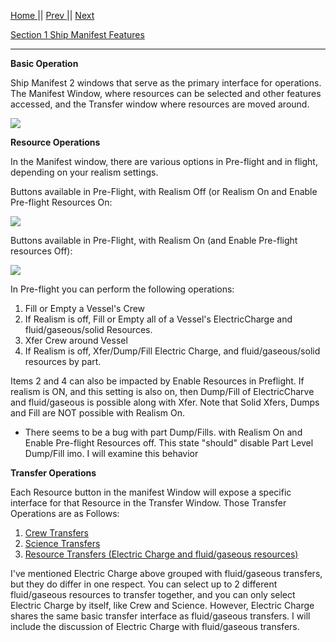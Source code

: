 [Home ](https://github.com/PapaJoesSoup/ShipManifest/wiki)|| [Prev ](https://github.com/PapaJoesSoup/ShipManifest/wiki/1.7-Debug-Window)|| [Next](https://github.com/PapaJoesSoup/ShipManifest/wiki/2.1---Crew-Transfers)

[Section 1 Ship Manifest Features](https://github.com/PapaJoesSoup/ShipManifest/wiki/1.0---Ship-Manifest-Features)  
***
**Basic Operation**

Ship Manifest 2 windows that serve as the primary interface for operations.  The Manifest Window, where resources can be selected and other features accessed, and the Transfer window where resources are moved around.

![](http://i.imgur.com/nbudphN.png)

**Resource Operations**

In the Manifest window, there are various options in Pre-flight and in flight, depending on your realism settings.

Buttons available in Pre-Flight, with Realism Off (or Realism On and Enable Pre-flight Resources On:

![](http://i.imgur.com/kBAmNHW.png)

Buttons available in Pre-Flight, with Realism On (and Enable Pre-flight resources Off):

![](http://i.imgur.com/il5I549.png)

In Pre-flight you can perform the following operations:

1. Fill or Empty a Vessel's Crew
2. If Realism is off, Fill or Empty all of a Vessel's ElectricCharge and fluid/gaseous/solid Resources.
3. Xfer Crew around Vessel
3. If Realism is off, Xfer/Dump/Fill Electric Charge, and fluid/gaseous/solid resources by part.

Items 2 and 4 can also be impacted by Enable Resources in Preflight.  If realism is ON, and this setting is also on, then Dump/Fill of ElectricCharve and fluid/gaseous is possible along with Xfer.  Note that Solid Xfers, Dumps and Fill are NOT possible with Realism On.

+ There seems to be a bug with part Dump/Fills. with Realism On and Enable Pre-flight Resources off.  This state "should" disable Part Level Dump/Fill imo.  I will examine this behavior

**Transfer Operations**

Each Resource button in the manifest Window will expose a specific interface for that Resource in the Transfer Window.  Those Transfer Operations are as Follows:

1. [Crew Transfers](https://github.com/PapaJoesSoup/ShipManifest/wiki/2.1---Crew-Transfers)
2. [Science Transfers](https://github.com/PapaJoesSoup/ShipManifest/wiki/2.2---Science-Transfers)
3. [Resource Transfers (Electric Charge and fluid/gaseous resources)](https://github.com/PapaJoesSoup/ShipManifest/wiki/2.2---Resource-Transfers)

I've mentioned Electric Charge above grouped with fluid/gaseous transfers, but they do differ in one respect.  You can select up to 2 different fluid/gaseous resources to transfer together, and you can only select Electric Charge by itself, like Crew and Science.  However, Electric Charge shares the same basic transfer interface as fluid/gaseous transfers.  I will include the discussion of Electric Charge with fluid/gaseous transfers.

